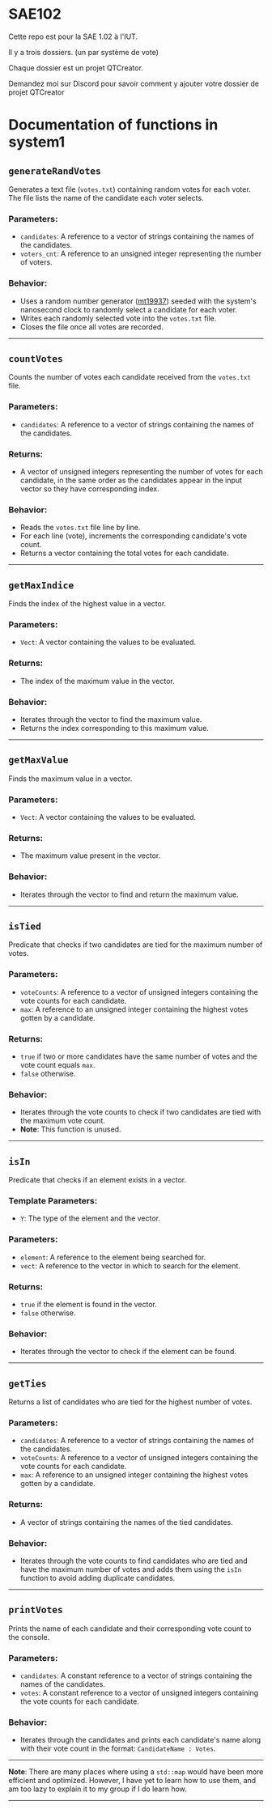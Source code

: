 # SAE102

Cette repo est pour la SAE 1.02 à l'IUT.

Il y a trois dossiers. (un par système de vote)

Chaque dossier est un projet QTCreator.

Demandez moi sur Discord pour savoir comment y ajouter votre dossier de projet QTCreator


# Documentation of functions in system1

## `generateRandVotes`

Generates a text file (`votes.txt`) containing random votes for each voter. The file lists the name of the candidate each voter selects.

### Parameters:
- `candidates`: A reference to a vector of strings containing the names of the candidates.
- `voters_cnt`: A reference to an unsigned integer representing the number of voters.

### Behavior:
- Uses a random number generator ([mt19937](https://cplusplus.com/reference/random/mt19937/)) seeded with the system's nanosecond clock to randomly select a candidate for each voter.
- Writes each randomly selected vote into the `votes.txt` file.
- Closes the file once all votes are recorded.

---

## `countVotes`

Counts the number of votes each candidate received from the `votes.txt` file.

### Parameters:
- `candidates`: A reference to a vector of strings containing the names of the candidates.

### Returns:
- A vector of unsigned integers representing the number of votes for each candidate, in the same order as the candidates appear in the input vector so they have corresponding index.

### Behavior:
- Reads the `votes.txt` file line by line.
- For each line (vote), increments the corresponding candidate's vote count.
- Returns a vector containing the total votes for each candidate.

---

## `getMaxIndice`

Finds the index of the highest value in a vector.

### Parameters:
- `Vect`: A vector containing the values to be evaluated.

### Returns:
- The index of the maximum value in the vector.

### Behavior:
- Iterates through the vector to find the maximum value.
- Returns the index corresponding to this maximum value.

---

## `getMaxValue`

Finds the maximum value in a vector.

### Parameters:
- `Vect`: A vector containing the values to be evaluated.

### Returns:
- The maximum value present in the vector.

### Behavior:
- Iterates through the vector to find and return the maximum value.

---

## `isTied`

Predicate that checks if two candidates are tied for the maximum number of votes.

### Parameters:
- `voteCounts`: A reference to a vector of unsigned integers containing the vote counts for each candidate.
- `max`: A reference to an unsigned integer containing the highest votes gotten by a candidate.

### Returns:
- `true` if two or more candidates have the same number of votes and the vote count equals `max`.
- `false` otherwise.

### Behavior:
- Iterates through the vote counts to check if two candidates are tied with the maximum vote count.
- **Note**: This function is unused.

---

## `isIn`

Predicate that checks if an element exists in a vector.

### Template Parameters:
- `Y`: The type of the element and the vector.

### Parameters:
- `element`: A reference to the element being searched for.
- `vect`: A reference to the vector in which to search for the element.

### Returns:
- `true` if the element is found in the vector.
- `false` otherwise.

### Behavior:
- Iterates through the vector to check if the element can be found.

---

## `getTies`

Returns a list of candidates who are tied for the highest number of votes.

### Parameters:
- `candidates`: A reference to a vector of strings containing the names of the candidates.
- `voteCounts`: A reference to a vector of unsigned integers containing the vote counts for each candidate.
- `max`: A reference to an unsigned integer containing the highest votes gotten by a candidate.

### Returns:
- A vector of strings containing the names of the tied candidates.

### Behavior:
- Iterates through the vote counts to find candidates who are tied and have the maximum number of votes and adds them using the `isIn` function to avoid adding duplicate candidates.

---

## `printVotes`

Prints the name of each candidate and their corresponding vote count to the console.

### Parameters:
- `candidates`: A constant reference to a vector of strings containing the names of the candidates.
- `votes`: A constant reference to a vector of unsigned integers containing the vote counts for each candidate.

### Behavior:
- Iterates through the candidates and prints each candidate's name along with their vote count in the format: `CandidateName : Votes`.

--- 

**Note**: There are many places where using a `std::map` would have been more efficient and optimized. However, I have yet to learn how to use them, and am too lazy to explain it to my group if I do learn how.

---